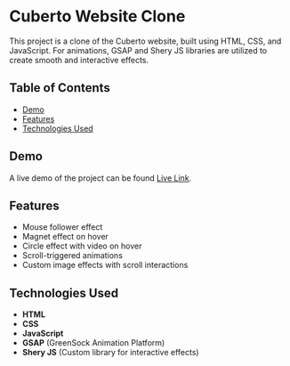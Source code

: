 # Cuberto Website Clone

This project is a clone of the Cuberto website, built using HTML, CSS, and JavaScript. For animations, GSAP and Shery JS libraries are utilized to create smooth and interactive effects.

## Table of Contents
- [Demo](#demo)
- [Features](#features)
- [Technologies Used](#technologies-used)

## Demo
A live demo of the project can be found [Live Link](https://cuberto-frontend-clone.netlify.app).

## Features

- Mouse follower effect
- Magnet effect on hover
- Circle effect with video on hover
- Scroll-triggered animations
- Custom image effects with scroll interactions

## Technologies Used

- **HTML**
- **CSS**
- **JavaScript**
- **GSAP** (GreenSock Animation Platform)
- **Shery JS** (Custom library for interactive effects)
